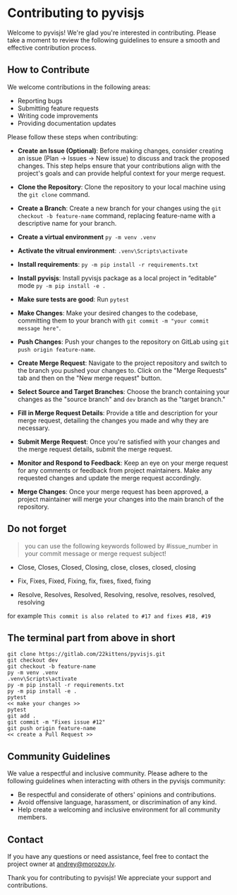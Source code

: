 # Contributing to pyvisjs

Welcome to pyvisjs! We're glad you're interested in contributing. Please take a moment to review the following guidelines to ensure a smooth and effective contribution process.

## How to Contribute

We welcome contributions in the following areas:

- Reporting bugs
- Submitting feature requests
- Writing code improvements
- Providing documentation updates

Please follow these steps when contributing:

- **Create an Issue (Optional)**: Before making changes, consider creating an issue (Plan -> Issues -> New issue) to discuss and track the proposed changes. This step helps ensure that your contributions align with the project's goals and can provide helpful context for your merge request.

- **Clone the Repository**: Clone the repository to your local machine using the ```git clone``` command.

- **Create a Branch**: Create a new branch for your changes using the ```git checkout -b feature-name``` command, replacing feature-name with a descriptive name for your branch.

- **Create a virtual environment** ```py -m venv .venv```

- **Activate the vitrual environment**: ```.venv\Scripts\activate```

- **Install requirements**: ```py -m pip install -r requirements.txt```

- **Install pyvisjs**: Install pyvisjs package as a local project in “editable” mode ```py -m pip install -e .```

- **Make sure tests are good**: Run ```pytest```

- **Make Changes**: Make your desired changes to the codebase, committing them to your branch with ```git commit -m "your commit message here"```.

- **Push Changes**: Push your changes to the repository on GitLab using ```git push origin feature-name```.

- **Create Merge Request**: Navigate to the project repository and switch to the branch you pushed your changes to. Click on the "Merge Requests" tab and then on the "New merge request" button.

- **Select Source and Target Branches**: Choose the branch containing your changes as the "source branch" and ```dev``` branch as the "target branch."

- **Fill in Merge Request Details**: Provide a title and description for your merge request, detailing the changes you made and why they are necessary.

- **Submit Merge Request**: Once you're satisfied with your changes and the merge request details, submit the merge request.

- **Monitor and Respond to Feedback**: Keep an eye on your merge request for any comments or feedback from project maintainers. Make any requested changes and update the merge request accordingly.

- **Merge Changes**: Once your merge request has been approved, a project maintainer will merge your changes into the main branch of the repository.


## Do not forget
> you can use the following keywords followed by #issue_number in your commit message or merge request subject! 

- Close, Closes, Closed, Closing, close, closes, closed, closing

- Fix, Fixes, Fixed, Fixing, fix, fixes, fixed, fixing
- Resolve, Resolves, Resolved, Resolving, resolve, resolves, resolved, resolving

for example ```This commit is also related to #17 and fixes #18, #19```


## The terminal part from above in short
```
git clone https://gitlab.com/22kittens/pyvisjs.git
git checkout dev
git checkout -b feature-name
py -m venv .venv
.venv\Scripts\activate
py -m pip install -r requirements.txt
py -m pip install -e .
pytest
<< make your changes >>
pytest
git add .
git commit -m "Fixes issue #12"
git push origin feature-name
<< create a Pull Request >>

```

## Community Guidelines

We value a respectful and inclusive community. Please adhere to the following guidelines when interacting with others in the pyvisjs community:

- Be respectful and considerate of others' opinions and contributions.
- Avoid offensive language, harassment, or discrimination of any kind.
- Help create a welcoming and inclusive environment for all community members.

## Contact

If you have any questions or need assistance, feel free to contact the project owner at andrey@morozov.lv.

Thank you for contributing to pyvisjs! We appreciate your support and contributions.